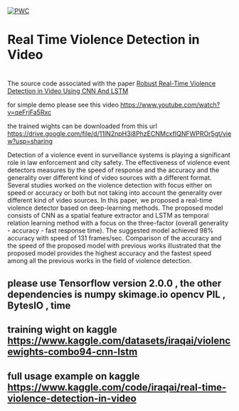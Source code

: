 [![PWC](https://img.shields.io/endpoint.svg?url=https://paperswithcode.com/badge/robust-real-time-violence-detection-in-video/video-classification-on-hockey-fight)](https://paperswithcode.com/sota/video-classification-on-hockey-fight?p=robust-real-time-violence-detection-in-video)


# Real Time Violence Detection in Video
#
The source code associated with the paper [ Robust Real-Time Violence Detection in Video Using CNN And LSTM ](https://ieeexplore.ieee.org/document/8852616)

for simple demo please see this video https://www.youtube.com/watch?v=qeFrjFa5Rxc

the trained wights  can be downloaded from this url  https://drive.google.com/file/d/11IN2npH3i8PhzECNMcxfIQNFWPROr5gt/view?usp=sharing


Detection of a violence event in surveillance systems is playing a significant role in law enforcement and city safety. The effectiveness of violence event detectors measures by the speed of response and the accuracy and the generality over different kind of video sources with a different format. Several studies worked on the violence detection with focus either on speed or accuracy or both but not taking into account the generality over different kind of video sources. In this paper, we proposed a real-time violence detector based on deep-learning methods. The proposed model consists of CNN as a spatial feature extractor and LSTM as temporal relation learning method with a focus on the three-factor (overall generality - accuracy - fast response time). The suggested model achieved 98% accuracy with speed of 131 frames/sec. Comparison of the accuracy and the speed of the proposed model with previous works illustrated that the proposed model provides the highest accuracy and the fastest speed among all the previous works in the field of violence detection.

## please use Tensorflow version 2.0.0 ,  the other dependencies is  numpy   skimage.io   opencv  PIL , BytesIO , time

## training wight on kaggle https://www.kaggle.com/datasets/iraqai/violencewights-combo94-cnn-lstm
## full usage example on kaggle https://www.kaggle.com/code/iraqai/real-time-violence-detection-in-video


